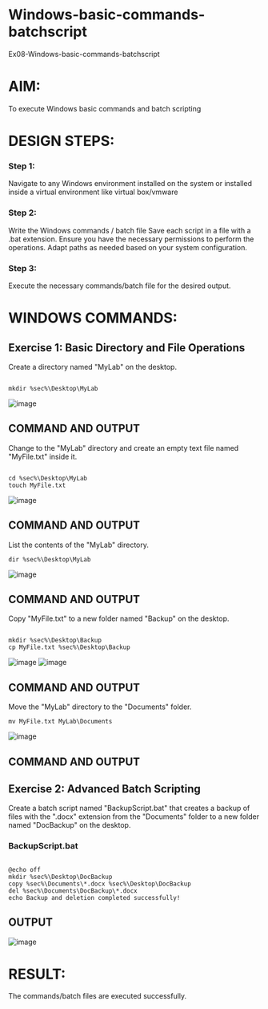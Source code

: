 # Windows-basic-commands-batchscript
Ex08-Windows-basic-commands-batchscript

# AIM:
To execute Windows basic commands and batch scripting

# DESIGN STEPS:

### Step 1:

Navigate to any Windows environment installed on the system or installed inside a virtual environment like virtual box/vmware 

### Step 2:

Write the Windows commands / batch file
Save each script in a file with a .bat extension.
Ensure you have the necessary permissions to perform the operations.
Adapt paths as needed based on your system configuration.
### Step 3:

Execute the necessary commands/batch file for the desired output. 




# WINDOWS COMMANDS:
## Exercise 1: Basic Directory and File Operations
Create a directory named "MyLab" on the desktop.
```

mkdir %sec%\Desktop\MyLab
```

![image](https://github.com/user-attachments/assets/755849ef-817d-49dc-a1cc-908131a16732)


## COMMAND AND OUTPUT

Change to the "MyLab" directory and create an empty text file named "MyFile.txt" inside it.
```

cd %sec%\Desktop\MyLab
touch MyFile.txt
```
![image](https://github.com/user-attachments/assets/c395f3c3-5517-40e1-9953-0db095b9913b)

## COMMAND AND OUTPUT

List the contents of the "MyLab" directory.
```
dir %sec%\Desktop\MyLab
```
![image](https://github.com/user-attachments/assets/f64f403d-3f6e-45e6-9527-b196e9ca4603)

## COMMAND AND OUTPUT

Copy "MyFile.txt" to a new folder named "Backup" on the desktop.
```

mkdir %sec%\Desktop\Backup
cp MyFile.txt %sec%\Desktop\Backup

```
![image](https://github.com/user-attachments/assets/a364f430-04ba-499f-974a-451671955492)
![image](https://github.com/user-attachments/assets/613b27ef-3d0b-4640-897a-ac468e1305db)


## COMMAND AND OUTPUT

Move the "MyLab" directory to the "Documents" folder.
```
mv MyFile.txt MyLab\Documents
```
![image](https://github.com/user-attachments/assets/cdf773a9-9ba7-4e8f-961d-f3ffd22a2fe8)

## COMMAND AND OUTPUT


## Exercise 2: Advanced Batch Scripting
Create a batch script named "BackupScript.bat" that creates a backup of files with the ".docx" extension from the "Documents" folder to a new folder named "DocBackup" on the desktop.

### BackupScript.bat
```

@echo off
mkdir %sec%\Desktop\DocBackup
copy %sec%\Documents\*.docx %sec%\Desktop\DocBackup
del %sec%\Documents\DocBackup\*.docx
echo Backup and deletion completed successfully!
```




## OUTPUT
![image](https://github.com/user-attachments/assets/9d71f17e-12b1-4687-b2bc-fa46619d7a9a)


# RESULT:
The commands/batch files are executed successfully.

